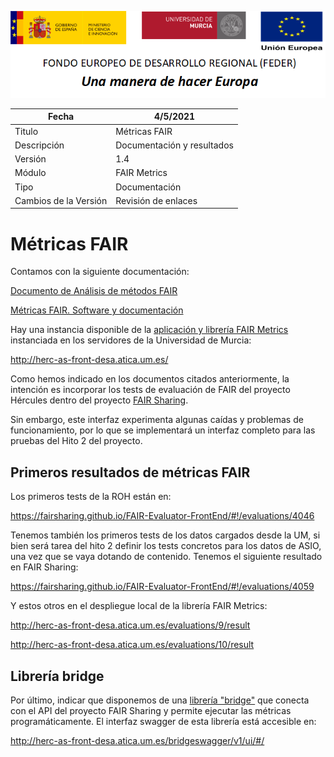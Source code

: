 ![](../../Docs/media/CabeceraDocumentosMD.png)

| Fecha         | 4/5/2021                                                   |
| ------------- | ------------------------------------------------------------ |
|Titulo|Métricas FAIR| 
|Descripción|Documentación y resultados|
|Versión|1.4|
|Módulo|FAIR Metrics|
|Tipo|Documentación|
|Cambios de la Versión|Revisión de enlaces|


# Métricas FAIR

Contamos con la siguiente documentación:

[Documento de Análisis de métodos FAIR](../../Docs/FAIR/Entregable-EF2-1.6-documento-de-analisis-de-metodos-FAIR.md)

[Métricas FAIR. Software y documentación](../../Docs/FAIR/EF2.1-7.-METRICAS-FAIR-I-SOFTWARE-Y-DOCUMENTACION-DE-METRICAS.md)

Hay una instancia disponible de la [aplicación y librería FAIR Metrics](https://github.com/FAIRMetrics/Metrics) 
instanciada en los servidores de la Universidad de Murcia:

http://herc-as-front-desa.atica.um.es/

Como hemos indicado en los documentos citados anteriormente, la intención es incorporar los tests
de evaluación de FAIR del proyecto Hércules dentro del proyecto [FAIR Sharing](https://fairsharing.github.io/FAIR-Evaluator-FrontEnd/#!/#%2F!).

Sin embargo, este interfaz experimenta algunas caídas y problemas de funcionamiento, por lo que se implementará un interfaz completo para las pruebas del Hito 2 del proyecto.

Primeros resultados de métricas FAIR
------------------------------------

Los primeros tests de la ROH están en:

https://fairsharing.github.io/FAIR-Evaluator-FrontEnd/#!/evaluations/4046

Tenemos también los primeros tests de los datos cargados desde la UM, si bien será tarea del hito 2 definir los tests concretos para los datos de ASIO, una vez que se vaya dotando de contenido. Tenemos el siguiente resultado en FAIR Sharing: 

https://fairsharing.github.io/FAIR-Evaluator-FrontEnd/#!/evaluations/4059

Y estos otros en el despliegue local de la librería FAIR Metrics:

http://herc-as-front-desa.atica.um.es/evaluations/9/result

http://herc-as-front-desa.atica.um.es/evaluations/10/result


Librería bridge
---------------

Por último, indicar que disponemos de una [librería "bridge"](https://github.com/HerculesCRUE/GnossDeustoBackend/tree/master/src/fair/bridge) que conecta con el API
del proyecto FAIR Sharing y permite ejecutar las métricas programáticamente.
El interfaz swagger de esta librería está accesible en:

http://herc-as-front-desa.atica.um.es/bridgeswagger/v1/ui/#/
